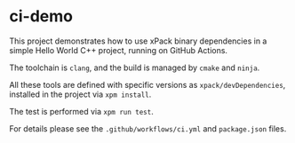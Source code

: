 # ci-demo

This project demonstrates how to use xPack binary dependencies in a
simple Hello World C++ project, running on GitHub Actions.

The toolchain is `clang`, and the build is managed by `cmake` and `ninja`.

All these tools are defined with specific versions as `xpack/devDependencies`,
installed in the project via `xpm install`.

The test is performed via `xpm run test`.

For details please see the `.github/workflows/ci.yml` and `package.json`
files.
